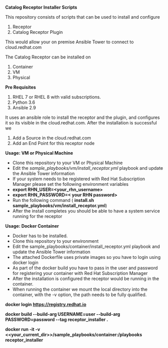 **Catalog Receptor Installer Scripts**

This repository consists of scripts that can be used to install and configure

 1. Receptor
 2. Catalog Receptor Plugin

This would allow your on premise Ansible Tower to connect to cloud.redhat.com

The Catalog Receptor can be installed on

 1. Container
 2. VM
 3. Physical 

**Pre Requisites**

 1. RHEL 7 or RHEL 8 with valid subscriptions.
 2. Python 3.6
 3. Ansible 2.9

It uses an ansible role to install the receptor and the plugin, and configures it so its visible in the cloud.redhat.com. After the installation is successful we
1. Add a Source in the cloud.redhat.com
2. Add an End Point for this receptor node

**Usage: VM or Physical Machine**

 - Clone this repository to your VM or Physical Machine
 - Edit the *sample_playbooks/vm/install_receptor.yml* playbook and update the Ansible Tower information
 - If your system needs to be registered with Red Hat Subscription Manager please set the following environment variables
 -  **export RHN_USER=<your_rhn_username>**
 - **export RHN_PASSWORD=< your RHN password>**
 - Run the following command ( **install.sh sample_playbooks/vm/install_receptor.yml**)
 - After the install completes you should be able to have a system service running for the receptor

**Usage: Docker Container**

- Docker has to be installed.
- Clone this repository to your environment
- Edit the sample_playbooks/container/install_receptor.yml playbook and update the Ansible Tower information
- The attached Dockerfile uses private images so you have to login using docker login
- As part of the docker build you have to pass in the user and password for registering your container with Red Hat Subscription Manager
- After the installation is configured the receptor would be running in the container.
- When running the container we mount the local directory into the container, with the -v option, the path needs to be fully qualified.


**docker login https://registry.redhat.io**

**docker build --build-arg USERNAME=user --build-arg  PASSWORD=password --tag receptor_installer .**

**docker run -it  -v <<your_current_dir>>/sample_playbooks/container:/playbooks receptor_installer**
